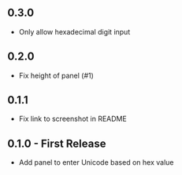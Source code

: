 ## 0.3.0

* Only allow hexadecimal digit input

## 0.2.0

* Fix height of panel (#1)

## 0.1.1

* Fix link to screenshot in README

## 0.1.0 - First Release

* Add panel to enter Unicode based on hex value
